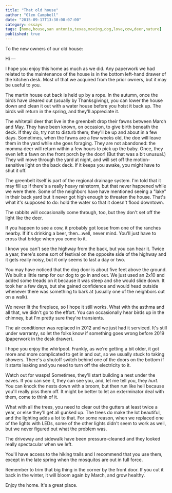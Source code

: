 ```yaml
---
title: "That old house"
author: "Glen Campbell"
date: "2015-09-17T13:30:00-07:00"
category: essays
tags: [home,house,san antonio,texas,moving,dog,love,cow,deer,nature]
published: true
---
```

To the new owners of our old house:

Hi &mdash;

I hope you enjoy this home as much as we did. Any paperwork we had
related to the maintenance of the house is in the bottom left-hand
drawer of the kitchen desk. Most of that we acquired from the prior
owners, but it may be useful to you.

The martin house out back is held up by a rope. In the autumn, once
the birds have cleared out (usually by Thanksgiving), you can lower
the house down and clean it out with a water house before you hoist
it back up. The birds will return in the spring, and they'll
appreciate it.

The whitetail deer that live in the greenbelt drop their fawns
between March and May. They have been known, on occasion, to give
birth beneath the deck. If they do, try not to disturb them; they'll
be up and about in a few days. Sometimes, when the fawns are a few
weeks old, the doe will leave them in the yard while she goes
foraging. They are not abandoned: the momma deer will return within
a few hours to pick up the baby. Once, they even left a fawn on the
front porch by the door! (But that was a bit unusual.) They will
move through the yard at night, and will set off the motion-sensitive
light on the back deck. If it keeps you awake, you might have to
shut it off.

The greenbelt itself is part of the regional drainage system. I'm
told that it may fill up if there's a really heavy rainstorm, but
that never happened while we were there. Some of the neighbors have
have mentioned seeing a "lake" in their back yard but it never got
high enough to threaten the house. That's what it's supposed to do:
hold the water so that it doesn't flood downtown.

The rabbits will occasionally come through, too, but they don't set
off the light like the deer.

If you happen to see a cow, it probably got loose from one of the
ranches nearby. If it's drinking a beer, then...well, never mind.
You'll just have to cross that bridge when you come to it.

I know you can't see the highway from the back, but you can hear it.
Twice a year, there's some sort of festival on the opposite side of
the highway and it gets really noisy, but it only seems to last a 
day or two. 

You may have noticed that the dog door is about five feet above the
ground. We built a little ramp for our dog to go in and out. We
just used an 2x10 and added some treads on it because it was steep
and she would slide down. It took her a few days, but she gained
confidence and would head outside whenever there was something to
bark at (usually one of the neighbors out on a walk).

We never lit the fireplace, so I hope it still works. What with the
asthma and all that, we didn't go to the effort. You can occasionally
hear birds up in the chimney, but I'm pretty sure they're transients.

The air conditioner was replaced in 2012 and we just had it serviced.
It's still under warranty, so let the folks know if something goes
wrong before 2019 (paperwork in the desk drawer).

I hope you enjoy the whirlpool. Frankly, as we're getting a bit
older, it got more and more complicated to get in and out, so we
usually stuck to taking showers. There's a shutoff switch behind
one of the doors on the bottom if it starts leaking and you need
to turn off the electricity to it.

Watch out for wasps! Sometimes, they'll start building a nest under
the eaves. If you can see it, they can see you, and, let me tell
you, they *hurt*. You can knock the nests down with a broom, but
then run like hell because you'll really piss them off. It might
be better to let an exterminator deal with them, come to think of
it.

What with all the trees, you need to clear out the gutters at least
twice a year, or else they'll get all gunked up. The trees do make
the lot beautiful, and the lighting adds a lot to that. For some
reason, when we replaced one of the lights with LEDs, some of the
other lights didn't seem to work as well, but we never figured out
what the problem was.

The driveway and sidewalk have been pressure-cleaned and they looked
really spectacular when we left.

You'll have access to the hiking trails and I recommend that you
use them, except in the late spring when the mosquitos are out in
full force.

Remember to trim that big thing in the corner by the front door.
If you cut it back in the winter, it will bloom again by March, and
grow healthy.

Enjoy the home. It's a great place. 

